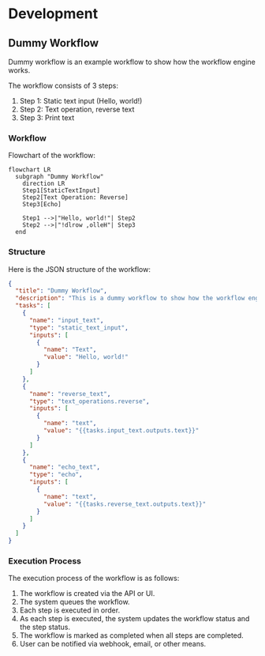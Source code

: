 # Development

## Dummy Workflow

Dummy workflow is an example workflow to show how the workflow engine works.

The workflow consists of 3 steps:

1. Step 1: Static text input (Hello, world!)
2. Step 2: Text operation, reverse text
3. Step 3: Print text

### Workflow

Flowchart of the workflow:

```mermaid
flowchart LR
  subgraph "Dummy Workflow"
    direction LR
    Step1[StaticTextInput]
    Step2[Text Operation: Reverse]
    Step3[Echo]

    Step1 -->|"Hello, world!"| Step2
    Step2 -->|"!dlrow ,olleH"| Step3
  end
```

### Structure

Here is the JSON structure of the workflow:

```json
{
  "title": "Dummy Workflow",
  "description": "This is a dummy workflow to show how the workflow engine works",
  "tasks": [
    {
      "name": "input_text",
      "type": "static_text_input",
      "inputs": [
        {
          "name": "Text",
          "value": "Hello, world!"
        }
      ]
    },
    {
      "name": "reverse_text",
      "type": "text_operations.reverse",
      "inputs": [
        {
          "name": "text",
          "value": "{{tasks.input_text.outputs.text}}"
        }
      ]
    },
    {
      "name": "echo_text",
      "type": "echo",
      "inputs": [
        {
          "name": "text",
          "value": "{{tasks.reverse_text.outputs.text}}"
        }
      ]
    }
  ]
}
```

### Execution Process

The execution process of the workflow is as follows:

1. The workflow is created via the API or UI.
2. The system queues the workflow.
3. Each step is executed in order.
4. As each step is executed, the system updates the workflow status and the step status.
5. The workflow is marked as completed when all steps are completed.
6. User can be notified via webhook, email, or other means.
